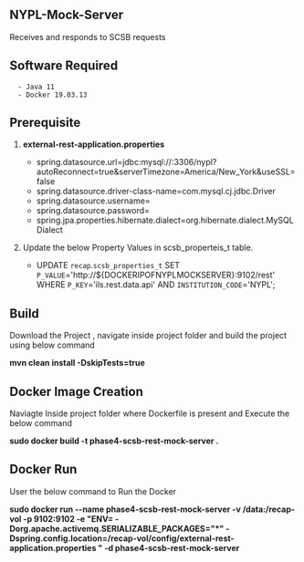 ## NYPL-Mock-Server

   Receives and responds to SCSB requests
   
## Software Required

      - Java 11
      - Docker 19.03.13  
    
## Prerequisite

1. **external-rest-application.properties**
    
      - spring.datasource.url=jdbc:mysql://<MysqlDOckerIP>:3306/nypl?autoReconnect=true&serverTimezone=America/New_York&useSSL=false
      - spring.datasource.driver-class-name=com.mysql.cj.jdbc.Driver
      - spring.datasource.username=
      - spring.datasource.password=
      - spring.jpa.properties.hibernate.dialect=org.hibernate.dialect.MySQLDialect
   
2. Update the below Property Values in scsb_properteis_t table. 
   
      - UPDATE `recap`.`scsb_properties_t` SET `P_VALUE`='http://${DOCKERIPOFNYPLMOCKSERVER}:9102/rest' WHERE `P_KEY`='ils.rest.data.api' AND `INSTITUTION_CODE`='NYPL';
   
## Build

Download the Project , navigate inside project folder and build the project using below command

**mvn clean install -DskipTests=true**

## Docker Image Creation

Naviagte Inside project folder where Dockerfile is present and Execute the below command

**sudo docker build -t phase4-scsb-rest-mock-server .**

## Docker Run

User the below command to Run the Docker

**sudo docker run --name phase4-scsb-rest-mock-server -v /data:/recap-vol -p 9102:9102 -e "ENV= -Dorg.apache.activemq.SERIALIZABLE_PACKAGES="*" -Dspring.config.location=/recap-vol/config/external-rest-application.properties " -d phase4-scsb-rest-mock-server**
